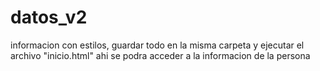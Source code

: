 # datos_v2
informacion con estilos, guardar todo en la misma carpeta y ejecutar el archivo "inicio.html" ahi se podra acceder a la informacion de la persona
